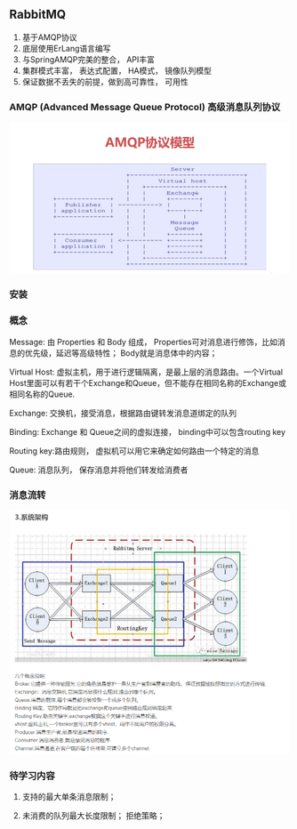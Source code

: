 
## RabbitMQ
1. 基于AMQP协议
2. 底层使用ErLang语言编写
3. 与SpringAMQP完美的整合， API丰富
4. 集群模式丰富， 表达式配置， HA模式， 镜像队列模型
5. 保证数据不丢失的前提，做到高可靠性， 可用性

### AMQP (Advanced Message Queue Protocol) 高级消息队列协议 
![img.png](img/img.png)

### 安装


### 概念
Message: 由 Properties 和 Body 组成， Properties可对消息进行修饰，比如消息的优先级，延迟等高级特性； Body就是消息体中的内容；

Virtual Host: 虚拟主机，用于进行逻辑隔离，是最上层的消息路由。一个Virtual Host里面可以有若干个Exchange和Queue，但不能存在相同名称的Exchange或相同名称的Queue.

Exchange: 交换机，接受消息，根据路由键转发消息道绑定的队列

Binding: Exchange 和 Queue之间的虚拟连接， binding中可以包含routing key

Routing key:路由规则， 虚拟机可以用它来确定如何路由一个特定的消息

Queue: 消息队列， 保存消息并将他们转发给消费者

### 消息流转
![流转图.png](img/流转图.png)


### 待学习内容
1. 支持的最大单条消息限制；

2. 未消费的队列最大长度限制； 拒绝策略；

